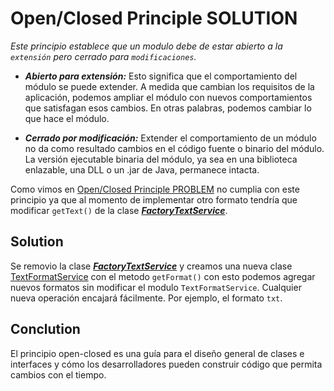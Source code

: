 # Open/Closed Principle SOLUTION

_Este principio establece que un modulo debe de estar abierto a la `extensión` pero cerrado para `modificaciones`._

* ***Abierto para extensión:***  Esto significa que el comportamiento del módulo se puede extender. A medida que cambian los requisitos de la aplicación, podemos ampliar el módulo con nuevos comportamientos que satisfagan esos cambios. En otras palabras, podemos cambiar lo que hace el módulo.

* ***Cerrado por modificación:*** Extender el comportamiento de un módulo no da como resultado cambios en el código fuente o binario del módulo. La versión ejecutable binaria del módulo, ya sea en una biblioteca enlazable, una DLL o un .jar de Java, permanece intacta.

Como vimos en [Open/Closed Principle PROBLEM]() no cumplia con este principio ya que al momento de implementar 
otro formato tendría que modificar `getText()` de la clase [***FactoryTextService***](https://github.com/edfern/principios-SOLID/blob/open-closed-principle-problem/src/main/java/gt/edu/umg/priciple/solid/model/service/FactoryTextService.java).

## Solution 

Se removio la clase [***FactoryTextService***](https://github.com/edfern/principios-SOLID/blob/open-closed-principle-problem/src/main/java/gt/edu/umg/priciple/solid/model/service/FactoryTextService.java) y creamos una nueva clase [TextFormatService]() con el metodo
`getFormat()` con esto podemos agregar nuevos formatos sin modificar el modulo `TextFormatService`. 
Cualquier nueva operación encajará fácilmente. Por ejemplo, el formato `txt`.

## Conclution
El principio open-closed es una guía para el diseño general de clases e interfaces y cómo los desarrolladores pueden construir código que permita cambios con el tiempo.

